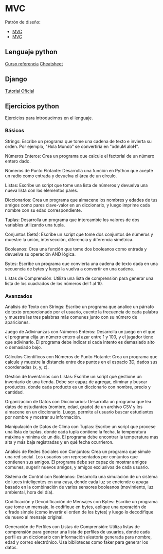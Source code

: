 # MVC

Patrón de diseño:

- [MVC](https://es.wikipedia.org/wiki/Modelo%E2%80%93vista%E2%80%93controlador)
- [MVC](https://www.geeksforgeeks.org/mvc-framework-introduction/)


## Lenguaje python

[Curso referencia](https://aprendepython.es/)
[Cheatsheet](https://quickref.me/python.html)

## Django

[Tutorial Oficial](https://www.djangoproject.com/)

## Ejercicios python

Ejercicios para introducirnos en el lenguaje.

### Básicos

Strings: Escribe un programa que tome una cadena de texto e invierta su orden. Por ejemplo, "Hola Mundo" se convertiría en "odnuM aloH".

Números Enteros: Crea un programa que calcule el factorial de un número entero dado.

Números de Punto Flotante: Desarrolla una función en Python que acepte un radio como entrada y devuelva el área de un círculo.

Listas: Escribe un script que tome una lista de números y devuelva una nueva lista con los elementos pares.

Diccionarios: Crea un programa que almacene los nombres y edades de tus amigos como pares clave-valor en un diccionario, y luego imprime cada nombre con su edad correspondiente.

Tuplas: Desarrolla un programa que intercambie los valores de dos variables utilizando una tupla.

Conjuntos (Sets): Escribe un script que tome dos conjuntos de números y muestre la unión, intersección, diferencia y diferencia simétrica.

Booleanos: Crea una función que tome dos booleanos como entrada y devuelva su operación AND lógica.

Bytes: Escribe un programa que convierta una cadena de texto dada en una secuencia de bytes y luego la vuelva a convertir en una cadena.

Listas de Comprensión: Utiliza una lista de comprensión para generar una lista de los cuadrados de los números del 1 al 10.

### Avanzados

Análisis de Texto con Strings: Escribe un programa que analice un párrafo de texto proporcionado por el usuario, cuente la frecuencia de cada palabra y muestre las tres palabras más comunes junto con su número de apariciones.

Juego de Adivinanzas con Números Enteros: Desarrolla un juego en el que el programa elija un número entero al azar entre 1 y 100, y el jugador tiene que adivinarlo. El programa debe indicar si cada intento es demasiado alto o demasiado bajo.

Cálculos Científicos con Números de Punto Flotante: Crea un programa que calcule y muestre la distancia entre dos puntos en el espacio 3D, dados sus coordenadas (x, y, z).

Gestión de Inventarios con Listas: Escribe un script que gestione un inventario de una tienda. Debe ser capaz de agregar, eliminar y buscar productos, donde cada producto es un diccionario con nombre, precio y cantidad.

Organización de Datos con Diccionarios: Desarrolla un programa que lea datos de estudiantes (nombre, edad, grado) de un archivo CSV y los almacene en un diccionario. Luego, permite al usuario buscar estudiantes por nombre y mostrar su información.

Manipulación de Datos de Clima con Tuplas: Escribe un script que procese una lista de tuplas, donde cada tupla contiene la fecha, la temperatura máxima y mínima de un día. El programa debe encontrar la temperatura más alta y más baja registradas y en qué fecha ocurrieron.

Análisis de Redes Sociales con Conjuntos: Crea un programa que simule una red social. Los usuarios son representados por conjuntos que contienen sus amigos. El programa debe ser capaz de mostrar amigos comunes, sugerir nuevos amigos, y amigos exclusivos de cada usuario.

Sistema de Control con Booleanos: Desarrolla una simulación de un sistema de luces inteligentes en una casa, donde cada luz se enciende o apaga basado en la combinación de varios sensores booleanos (movimiento, luz ambiental, hora del día).

Codificación y Decodificación de Mensajes con Bytes: Escribe un programa que tome un mensaje, lo codifique en bytes, aplique una operación de cifrado simple (como invertir el orden de los bytes) y luego lo decodifique de nuevo al mensaje original.

Generación de Perfiles con Listas de Comprensión: Utiliza listas de comprensión para generar una lista de perfiles de usuarios, donde cada perfil es un diccionario con información aleatoria generada para nombre, edad y correo electrónico. Usa bibliotecas como faker para generar los datos.


